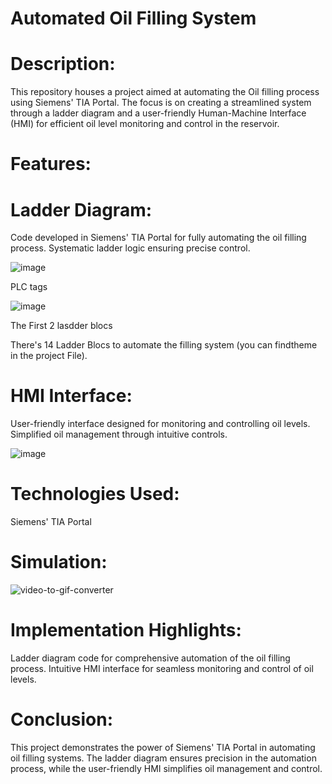# Automated Oil Filling System

# Description:
This repository houses a project aimed at automating the Oil filling process using Siemens' TIA Portal. The focus is on creating a streamlined system through a ladder diagram and a user-friendly Human-Machine Interface (HMI) for efficient oil level monitoring and control in the reservoir.

# Features:
# Ladder Diagram:
Code developed in Siemens' TIA Portal for fully automating the oil filling process.
Systematic ladder logic ensuring precise control.

![image](https://github.com/IbrahimEssakine/oil_Filling_Automation/assets/103626975/12a931a1-ecaf-441e-bf02-bbbd7b1ac059)

PLC tags

![image](https://github.com/IbrahimEssakine/oil_Filling_Automation/assets/103626975/88b55e33-7907-45ec-bcd0-f2c4472bc555)

The First 2 lasdder blocs

There's 14 Ladder Blocs to automate the filling system (you can findtheme in the project File).

# HMI Interface:
User-friendly interface designed for monitoring and controlling oil levels.
Simplified oil management through intuitive controls.

![image](https://github.com/IbrahimEssakine/oil_Filling_Automation/assets/103626975/9c0409ca-d6dd-48e6-ad75-7aabdc45df20)

# Technologies Used:
Siemens' TIA Portal

# Simulation:

![video-to-gif-converter](https://github.com/IbrahimEssakine/oil_Filling_Automation/assets/103626975/4423bf1d-e7bd-4cfb-8d21-bc573cae87fa)

# Implementation Highlights:
Ladder diagram code for comprehensive automation of the oil filling process.
Intuitive HMI interface for seamless monitoring and control of oil levels.

# Conclusion:
This project demonstrates the power of Siemens' TIA Portal in automating oil filling systems. The ladder diagram ensures precision in the automation process, while the user-friendly HMI simplifies oil management and control.
